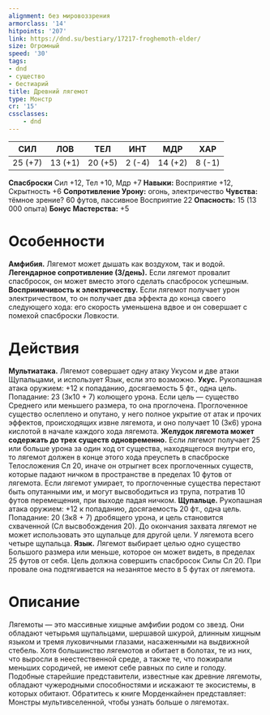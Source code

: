 ```yaml
---
alignment: без мировоззрения
armorclass: '14'
hitpoints: '207'
link: https://dnd.su/bestiary/17217-froghemoth-elder/
size: Огромный
speed: '30'
tags:
- dnd
- существо
- бестиарий
title: Древний лягемот
type: Монстр
cr: '15'
cssclasses:
    - dnd
---
```



| СИЛ | ЛОВ | ТЕЛ | ИНТ | МДР | ХАР |
|---|---|---|---|---|---|
| 25 (+7) | 13 (+1) | 20 (+5) | 2 (-4) | 14 (+2) | 8 (-1) |
**Спасброски** Сил +12, Тел +10, Мдр +7
**Навыки:** Восприятие +12, Скрытность +6
**Сопротивление Урону:** огонь, электричество
**Чувства:** тёмное зрение? 60 футов, пассивное Восприятие 22
**Опасность:** 15 (13 000 опыта)
**Бонус Мастерства:** +5


# Особенности
**Амфибия.** Лягемот может дышать как воздухом, так и водой.
**Легендарное сопротивление (3/день).** Если лягемот провалит спасбросок, он может вместо этого сделать спасбросок успешным.
**Восприимчивость к электричеству.** Если лягемот получает урон электричеством, то он получает два эффекта до конца своего следующего хода: его скорость уменьшена вдвое и он совершает с помехой спасброски Ловкости.


# Действия
**Мультиатака.** Лягемот совершает одну атаку Укусом и две атаки Щупальцами, и использует Язык, если это возможно.
**Укус.** Рукопашная атака оружием: +12 к попаданию, досягаемость 5 фт., одна цель. Попадание: 23 (3к10 + 7) колющего урона. Если цель — существо Среднего или меньшего размера, то она проглочена. Проглоченное существо ослеплено и опутано, у него полное укрытие от атак и прочих эффектов, происходящих извне лягемота, и оно получает 10 (3к6) урона кислотой в начале каждого хода лягемота.
**Желудок лягемота может содержать до трех существ одновременно.** Если лягемот получает 25 или больше урона за один ход от существа, находящегося внутри его, то лягемот должен в конце этого хода преуспеть в спасброске Телосложения Сл 20, иначе он отрыгнет всех проглоченных существ, которые падают ничком в пространстве в пределах 10 футов от лягемота. Если лягемот умирает, то проглоченные существа перестают быть опутанными им, и могут высвободиться из трупа, потратив 10 футов перемещения, при выходе падая ничком.
**Щупальце.** Рукопашная атака оружием: +12 к попаданию, досягаемость 20 фт., одна цель. Попадание: 20 (3к8 + 7) дробящего урона, и цель становится схваченной (Сл высвобождения 20). До окончания захвата лягемот не может использовать это щупальце для другой цели. У лягемота всего четыре щупальца.
**Язык.** Лягемот выбирает целью одно существо Большого размера или меньше, которое он может видеть, в пределах 25 футов от себя. Цель должна совершить спасбросок Силы Сл 20. При провале она подтягивается на незанятое место в 5 футах от лягемота.


# Описание
Лягемоты — это массивные хищные амфибии родом со звезд. Они обладают четырьмя щупальцами, шершавой шкурой, длинным хищным языком и тремя луковичными глазами, насаженными на выдвижной стебель. Хотя большинство лягемотов и обитает в болотах, те из них, что выросли в неестественной среде, а также те, что пожирали меньших сородичей, не имеют себе равных по силе и голоду. Подобные старейшие представители, известные как древние лягемоты, обладают чужеродными способностями и искажают те экосистемы, в которых обитают. Обратитесь к книге Морденкайнен представляет: Монстры мультивселенной, чтобы узнать больше о лягемотах.